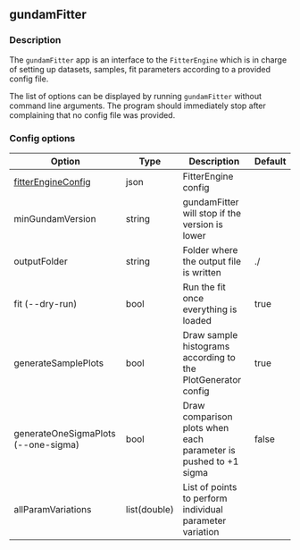 ## gundamFitter

### Description

The `gundamFitter` app is an interface to the `FitterEngine` which is in charge
of setting up datasets, samples, fit parameters according to a provided config
file.

The list of options can be displayed by running `gundamFitter` without command
line arguments. The program should immediately stop after complaining that no
config file was provided.

### Config options

| Option                                                 | Type         | Description                                                     | Default |
|--------------------------------------------------------|--------------|-----------------------------------------------------------------|---------|
| [fitterEngineConfig](../configuration/FitterEngine.md) | json         | FitterEngine config                                             |         |
| minGundamVersion                                       | string       | gundamFitter will stop if the version is lower                  |         |
| outputFolder                                           | string       | Folder where the output file is written                         | ./      |
| fit (--dry-run)                                        | bool         | Run the fit once everything is loaded                           | true    |
| generateSamplePlots                                    | bool         | Draw sample histograms according to the PlotGenerator config    | true    |
| generateOneSigmaPlots (--one-sigma)                    | bool         | Draw comparison plots when each parameter is pushed to +1 sigma | false   |
| allParamVariations                                     | list(double) | List of points to perform individual parameter variation        |         |

